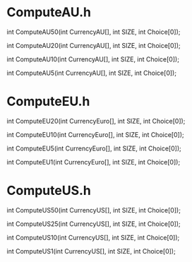 # ComputeAU.h

int ComputeAU50(int CurrencyAU[], int SIZE, int Choice[0]);

int ComputeAU20(int CurrencyAU[], int SIZE, int Choice[0]);

int ComputeAU10(int CurrencyAU[], int SIZE, int Choice[0]);

int ComputeAU5(int CurrencyAU[], int SIZE, int Choice[0]);

# ComputeEU.h

int ComputeEU20(int CurrencyEuro[], int SIZE, int Choice[0]);

int ComputeEU10(int CurrencyEuro[], int SIZE, int Choice[0]);

int ComputeEU5(int CurrencyEuro[], int SIZE, int Choice[0]);

int ComputeEU1(int CurrencyEuro[], int SIZE, int Choice[0]);

# ComputeUS.h

int ComputeUS50(int CurrencyUS[], int SIZE, int Choice[0]);

int ComputeUS25(int CurrencyUS[], int SIZE, int Choice[0]);

int ComputeUS10(int CurrencyUS[], int SIZE, int Choice[0]);

int ComputeUS1(int CurrencyUS[], int SIZE, int Choice[0]);
